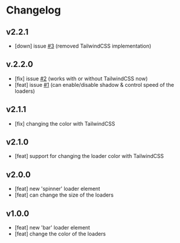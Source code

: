 # **Changelog**

## **v2.2.1**

-   [down] issue [#3](https://github.com/bobbymannino/svelte-progress/issues/3) (removed TailwindCSS implementation)

## **v.2.2.0**

-   [fix] issue [#2](https://github.com/bobbymannino/svelte-progress/issues/2) (works with or without TailwindCSS now)
-   [feat] issue [#1](https://github.com/bobbymannino/svelte-progress/issues/1) (can enable/disable shadow & control speed of the loaders)

## **v2.1.1**

-   [fix] changing the color with TailwindCSS

## **v2.1.0**

-   [feat] support for changing the loader color with TailwindCSS

## **v2.0.0**

-   [feat] new 'spinner' loader element
-   [feat] can change the size of the loaders

## **v1.0.0**

-   [feat] new 'bar' loader element
-   [feat] change the color of the loaders
